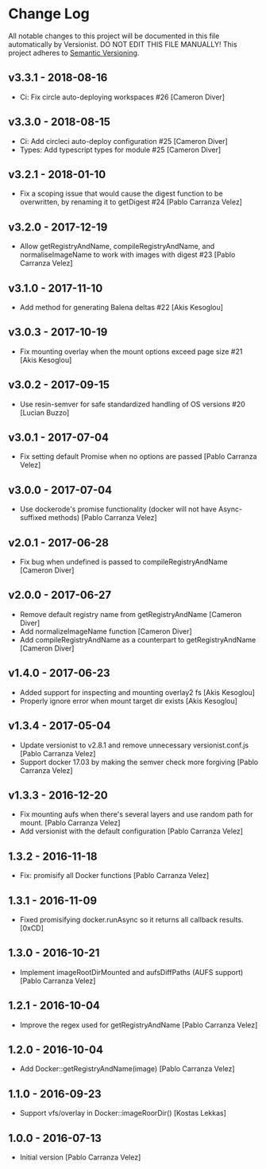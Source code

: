 # Change Log

All notable changes to this project will be documented in this file
automatically by Versionist. DO NOT EDIT THIS FILE MANUALLY!
This project adheres to [Semantic Versioning](http://semver.org/).

## v3.3.1 - 2018-08-16

* Ci: Fix circle auto-deploying workspaces #26 [Cameron Diver]

## v3.3.0 - 2018-08-15

* Ci: Add circleci auto-deploy configuration #25 [Cameron Diver]
* Types: Add typescript types for module #25 [Cameron Diver]

## v3.2.1 - 2018-01-10

* Fix a scoping issue that would cause the digest function to be overwritten, by renaming it to getDigest #24 [Pablo Carranza Velez]

## v3.2.0 - 2017-12-19

* Allow getRegistryAndName, compileRegistryAndName, and normaliseImageName to work with images with digest #23 [Pablo Carranza Velez]

## v3.1.0 - 2017-11-10

* Add method for generating Balena deltas #22 [Akis Kesoglou]

## v3.0.3 - 2017-10-19

* Fix mounting overlay when the mount options exceed page size #21 [Akis Kesoglou]

## v3.0.2 - 2017-09-15

* Use resin-semver for safe standardized handling of OS versions #20 [Lucian Buzzo]

## v3.0.1 - 2017-07-04

* Fix setting default Promise when no options are passed [Pablo Carranza Velez]

## v3.0.0 - 2017-07-04

* Use dockerode's promise functionality (docker will not have Async-suffixed methods) [Pablo Carranza Velez]

## v2.0.1 - 2017-06-28

* Fix bug when undefined is passed to compileRegistryAndName [Cameron Diver]

## v2.0.0 - 2017-06-27

* Remove default registry name from getRegistryAndName [Cameron Diver]
* Add normalizeImageName function [Cameron Diver]
* Add compileRegistryAndName as a counterpart to getRegistryAndName [Cameron Diver]

## v1.4.0 - 2017-06-23

* Added support for inspecting and mounting overlay2 fs [Akis Kesoglou]
* Properly ignore error when mount target dir exists [Akis Kesoglou]

## v1.3.4 - 2017-05-04

* Update versionist to v2.8.1 and remove unnecessary versionist.conf.js [Pablo Carranza Velez]
* Support docker 17.03 by making the semver check more forgiving [Pablo Carranza Velez]

## v1.3.3 - 2016-12-20

* Fix mounting aufs when there's several layers and use random path for mount. [Pablo Carranza Velez]
* Add versionist with the default configuration [Pablo Carranza Velez]

## 1.3.2 - 2016-11-18

* Fix: promisify all Docker functions [Pablo Carranza Velez]

## 1.3.1 - 2016-11-09

* Fixed promisifying docker.runAsync so it returns all callback results. [0xCD]

## 1.3.0 - 2016-10-21

* Implement imageRootDirMounted and aufsDiffPaths (AUFS support) [Pablo Carranza Velez]

## 1.2.1 - 2016-10-04

* Improve the regex used for getRegistryAndName [Pablo Carranza Velez]

## 1.2.0 - 2016-10-04

* Add Docker::getRegistryAndName(image) [Pablo Carranza Velez]

## 1.1.0 - 2016-09-23

* Support vfs/overlay in Docker::imageRoorDir() [Kostas Lekkas]

## 1.0.0 - 2016-07-13

* Initial version [Pablo Carranza Velez]
